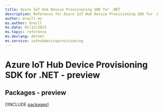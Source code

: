 ```yaml
---
title: Azure IoT Hub Device Provisioning SDK for .NET
description: Reference for Azure IoT Hub Device Provisioning SDK for .NET
author: drwill-ms
ms.author: drwill
ms.data: 01/13/2023
ms.topic: reference
ms.devlang: dotnet
ms.service: iothubdeviceprovisioning
---
```

# Azure IoT Hub Device Provisioning SDK for .NET - preview
## Packages - preview
[!INCLUDE [packages](iot-hub-device-provisioning-index.md)]